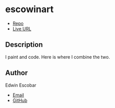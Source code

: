 # escowinart
  * [Repo](https://github.com/escowin/escowinart)
  * [Live URL](https://escowinart.com)

## Description
I paint and code. Here is where I combine the two.

## Author
Edwin Escobar
* [Email](mailto:edwin@escowinart.com)
* [GitHub](https://github.com/escowin)